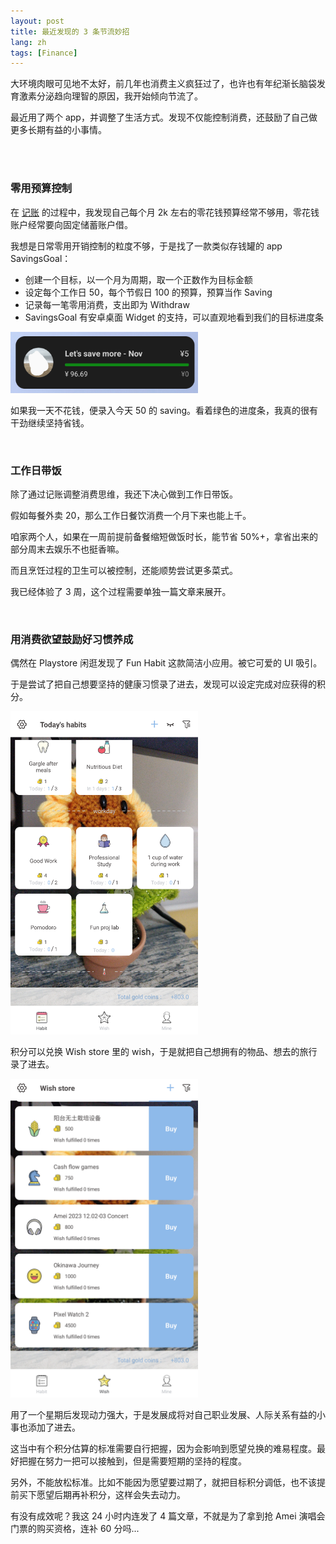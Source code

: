 ```yaml
---
layout: post
title: 最近发现的 3 条节流妙招
lang: zh
tags: [Finance]
---
```


大环境肉眼可见地不太好，前几年也消费主义疯狂过了，也许也有年纪渐长脑袋发育激素分泌趋向理智的原因，我开始倾向节流了。

最近用了两个 app，并调整了生活方式。发现不仅能控制消费，还鼓励了自己做更多长期有益的小事情。

<br/>
<br/>

### 零用预算控制

在 [记账](https://vivionlin.github.io/2023/11/09/My-Money-Management-Method.html) 的过程中，我发现自己每个月 2k 左右的零花钱预算经常不够用，零花钱账户经常要向固定储蓄账户借。

我想是日常零用开销控制的粒度不够，于是找了一款类似存钱罐的 app SavingsGoal：
 * 创建一个目标，以一个月为周期，取一个正数作为目标金额
 * 设定每个工作日 50，每个节假日 100 的预算，预算当作 Saving
 * 记录每一笔零用消费，支出即为 Withdraw
 * SavingsGoal 有安卓桌面 Widget 的支持，可以直观地看到我们的目标进度条

<img src="/assets/img/SavingsGoal-widget.png" alt="SavingsGoal's Android widget" width="300" />

如果我一天不花钱，便录入今天 50 的 saving。看着绿色的进度条，我真的很有干劲继续坚持省钱。

<br/>

### 工作日带饭

除了通过记账调整消费思维，我还下决心做到工作日带饭。

假如每餐外卖 20，那么工作日餐饮消费一个月下来也能上千。

咱家两个人，如果在一周前提前备餐缩短做饭时长，能节省 50%+，拿省出来的部分周末去娱乐不也挺香嘛。

而且烹饪过程的卫生可以被控制，还能顺势尝试更多菜式。

我已经体验了 3 周，这个过程需要单独一篇文章来展开。

<br/>

### 用消费欲望鼓励好习惯养成

偶然在 Playstore 闲逛发现了 Fun Habit 这款简洁小应用。被它可爱的 UI 吸引。

于是尝试了把自己想要坚持的健康习惯录了进去，发现可以设定完成对应获得的积分。

<img src="/assets/img/FunHabit-habits.png" alt="Some of my habits in FunHabit" width="300" />

积分可以兑换 Wish store 里的 wish，于是就把自己想拥有的物品、想去的旅行录了进去。

<img src="/assets/img/FunHabit-WishStore.png" alt="Some of my wishes in FunHabit" width="300" />

用了一个星期后发现动力强大，于是发展成将对自己职业发展、人际关系有益的小事也添加了进去。

这当中有个积分估算的标准需要自行把握，因为会影响到愿望兑换的难易程度。最好把握在努力一把可以接触到，但是需要短期的坚持的程度。

另外，不能放松标准。比如不能因为愿望要过期了，就把目标积分调低，也不该提前买下愿望后期再补积分，这样会失去动力。

有没有成效呢？我这 24 小时内连发了 4 篇文章，不就是为了拿到抢 Amei 演唱会门票的购买资格，连补 60 分吗...
